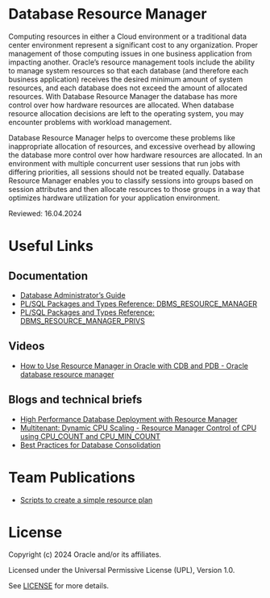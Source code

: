 # Database Resource Manager


Computing resources in either a Cloud environment or a traditional data center environment represent a significant cost to any organization. Proper management of those computing issues in one business application from impacting another. Oracle’s resource management tools include the ability to manage system resources so that each database (and therefore each business application) receives the desired minimum amount of system resources, and each database does not exceed the amount of allocated resources. With Database Resource Manager the database has more control over how hardware resources are allocated. When database resource allocation decisions are left to the operating system, you may encounter problems with workload management. 

Database Resource Manager helps to overcome these problems like inappropriate allocation of resources, and excessive overhead by allowing the database more control over how hardware resources are allocated. In an environment with multiple concurrent user sessions that run jobs with differing priorities, all sessions should not be treated equally. Database Resource Manager enables you to classify sessions into groups based on session attributes and then allocate resources to those groups in a way that optimizes hardware utilization for your application environment.

Reviewed: 16.04.2024

# Useful Links

## Documentation

- [Database Administrator’s Guide](https://docs.oracle.com/en/database/oracle/oracle-database/19/admin/managing-resources-with-oracle-database-resource-manager.html#GUID-2BEF5482-CF97-4A85-BD90-9195E41E74EF)
- [PL/SQL Packages and Types Reference: DBMS_RESOURCE_MANAGER](https://docs.oracle.com/en/database/oracle/oracle-database/19/arpls/DBMS_RESOURCE_MANAGER.html#GUID-F3B685CB-5F15-4DFB-90FD-6FBBA9B6F6DB)
- [PL/SQL Packages and Types Reference: DBMS_RESOURCE_MANAGER_PRIVS](https://docs.oracle.com/en/database/oracle/oracle-database/19/arpls/DBMS_RESOURCE_MANAGER_PRIVS.html#GUID-B8B082C6-DF53-466B-9B11-1CAFCC3F0509)


## Videos

- [How to Use Resource Manager in Oracle with CDB and PDB - Oracle database resource manager](https://www.youtube.com/watch?v=rXSWGo2pWE4)

## Blogs and technical briefs

- [High Performance Database Deployment with Resource Manager](https://blogs.oracle.com/exadata/post/high-performance-database-deployment-with-resource-manager)
- [Multitenant: Dynamic CPU Scaling - Resource Manager Control of CPU using CPU_COUNT and CPU_MIN_COUNT](https://oracle-base.com/articles/19c/multitenant-dynamic-cpu-scaling-19c)
- [Best Practices for Database Consolidation](https://www.oracle.com/docs/tech/database/maa-consolidation.pdf)

# Team Publications

- [Scripts to create a simple resource plan](https://github.com/oracle-devrel/technology-engineering/tree/main/data-platform/core-converged-db/resource-manager/scripts)


# License

Copyright (c) 2024 Oracle and/or its affiliates.

Licensed under the Universal Permissive License (UPL), Version 1.0.

See [LICENSE](https://github.com/oracle-devrel/technology-engineering/blob/main/LICENSE) for more details.

